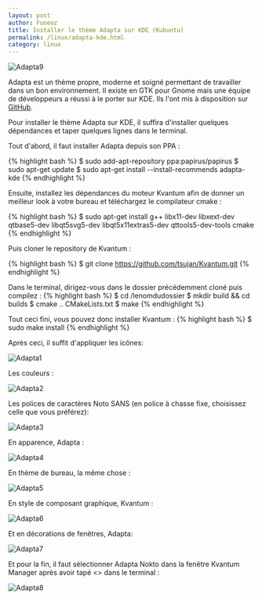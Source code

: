 ```yaml
---
layout: post
author: Funeoz
title: Installer le thème Adapta sur KDE (Kubuntu)
permalink: /linux/adapta-kde.html
category: linux
---
```


![Adapta9](/techlovers/assets/2018-10-08/image9adapta.png) 


Adapta est un thème propre, moderne et soigné permettant de travailler dans un bon environnement. Il existe en GTK pour Gnome mais une équipe de développeurs a réussi à le porter sur KDE. Ils l'ont mis à disposition sur [GitHub](https://github.com/PapirusDevelopmentTeam/adapta-kde).

Pour installer le thème Adapta sur KDE, il suffira d'installer quelques dépendances et taper quelques lignes dans le terminal.

Tout d'abord, il faut installer Adapta depuis son PPA : 

{% highlight bash %}
$ sudo add-apt-repository ppa:papirus/papirus
$ sudo apt-get update
$ sudo apt-get install --install-recommends adapta-kde
{% endhighlight %}

Ensuite, installez les dépendances du moteur Kvantum afin de donner un meilleur look à votre bureau et téléchargez le compilateur cmake :

{% highlight bash %}
$ sudo apt-get install g++ libx11-dev libxext-dev qtbase5-dev libqt5svg5-dev libqt5x11extras5-dev qttools5-dev-tools cmake
{% endhighlight %}

Puis cloner le repository de Kvantum :

{% highlight bash %}
$ git clone https://github.com/tsujan/Kvantum.git
{% endhighlight %}

Dans le terminal, dirigez-vous dans le dossier précédemment cloné puis compilez :
{% highlight bash %}
$ cd /lenomdudossier
$ mkdir build && cd builds
$ cmake .. CMakeLists.txt
$ make
{% endhighlight %}

Tout ceci fini, vous pouvez donc installer Kvantum :
{% highlight bash %}
$ sudo make install
{% endhighlight %}

Après ceci, il suffit d'appliquer les icônes:

![Adapta1](/techlovers/assets/2018-10-08/image1adapta.png) 

Les couleurs :

![Adapta2](/techlovers/assets/2018-10-08/image2adapta.png) 

Les polices de caractères Noto SANS (en police à chasse fixe, choisissez celle que vous préférez):

![Adapta3](/techlovers/assets/2018-10-08/image3adapta.png) 

En apparence, Adapta :

![Adapta4](/techlovers/assets/2018-10-08/image4adapta.png) 

En thème de bureau, la même chose :

![Adapta5](/techlovers/assets/2018-10-08/image5adapta.png) 

En style de composant graphique, Kvantum :

![Adapta6](/techlovers/assets/2018-10-08/image6adapta.png) 

Et en décorations de fenêtres, Adapta:

![Adapta7](/techlovers/assets/2018-10-08/image7adapta.png) 

Et pour la fin, il faut sélectionner Adapta Nokto dans la fenêtre Kvantum Manager après avoir tapé <<kvantummanager>> dans le terminal :

![Adapta8](/techlovers/assets/2018-10-08/image8adapta.png) 










